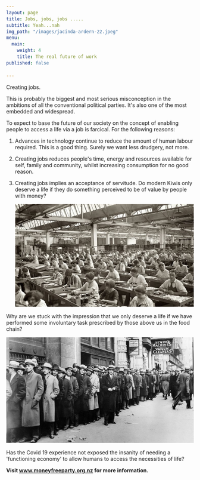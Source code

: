 ```yaml
---
layout: page
title: Jobs, jobs, jobs .....
subtitle: Yeah...nah
img_path: "/images/jacinda-ardern-22.jpeg"
menu:
  main:
    weight: 4
    title: The real future of work
published: false

---
```

Creating jobs.

This is probably the biggest and most serious misconception in the ambitions of all the conventional political parties. It's also one of the most embedded and widespread.

To expect to base the future of our society on the concept of enabling people to access a life via a job is farcical. For the following reasons:

1. Advances in technology continue to reduce the amount of human labour required. This is a good thing. Surely we want less drudgery, not more.
2. Creating jobs reduces people's time, energy and resources available for self, family and community, whilst increasing consumption for no good reason.
3. Creating jobs implies an acceptance of servitude. Do modern Kiwis only deserve a life if they do something perceived to be of value by people with money?

   ![](/images/factory-image0.jpeg)

Why are we stuck with the impression that we only deserve a life if we have performed some involuntary task prescribed by those above us in the food chain?

![](/images/depression-ap331124019_wide-05772a7afbd228a673401e9f5e616c74b8bc1d9a-s800-c85.jpg)

Has the Covid 19 experience not exposed the insanity of needing a 'functioning economy' to allow humans to access the necessities of life?

**Visit www.moneyfreeparty.org.nz for more information.**